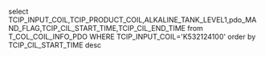 select TCIP_INPUT_COIL,TCIP_PRODUCT_COIL,ALKALINE_TANK_LEVEL1,pdo_MAND_FLAG,TCIP_CIL_START_TIME,TCIP_CIL_END_TIME from T_COL_COIL_INFO_PDO  WHERE TCIP_INPUT_COIL='K532124100' order by TCIP_CIL_START_TIME desc
